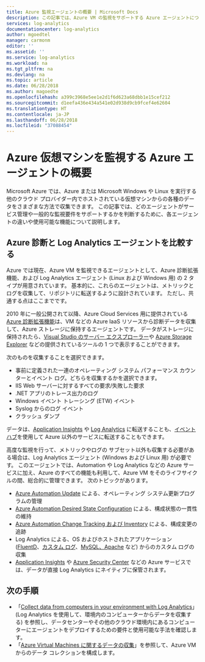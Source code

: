 ```yaml
---
title: Azure 監視エージェントの概要 | Microsoft Docs
description: この記事では、Azure VM の監視をサポートする Azure エージェントについて概説します。
services: log-analytics
documentationcenter: log-analytics
author: mgoedtel
manager: carmonm
editor: ''
ms.assetid: ''
ms.service: log-analytics
ms.workload: na
ms.tgt_pltfrm: na
ms.devlang: na
ms.topic: article
ms.date: 06/28/2018
ms.author: magoedte
ms.openlocfilehash: a399c3968e5ee1e2d1f6d623a68dbb1e15cef212
ms.sourcegitcommit: d1eefa436e434a541e02d938d9cb9fcef4e62604
ms.translationtype: HT
ms.contentlocale: ja-JP
ms.lasthandoff: 06/28/2018
ms.locfileid: "37088454"
---
```

# <a name="overview-of-the-azure-agents-to-monitor-azure-virtual-machines"></a>Azure 仮想マシンを監視する Azure エージェントの概要
Microsoft Azure では、Azure または Microsoft Windows や Linux を実行する他のクラウド プロバイダー内でホストされている仮想マシンからの各種のデータをさまざまな方法で収集できます。  この記事では、どのエージェントがサービス管理や一般的な監視要件をサポートするかを判断するために、各エージェントの違いや使用可能な機能について説明します。  

## <a name="comparing-azure-diagnostic-and-log-analytics-agent"></a>Azure 診断と Log Analytics エージェントを比較する
Azure では現在、Azure VM を監視できるエージェントとして、Azure 診断拡張機能、および Log Analytics エージェント (Linux および Windows 用) の 2 タイプが用意されています。  基本的に、これらのエージェントは、メトリックとログを収集して、リポジトリに転送するように設計されています。 ただし、共通する点はここまでです。  

2010 年に一般公開されて以降、Azure Cloud Services 用に提供されている [Azure 診断拡張機能](../monitoring-and-diagnostics/azure-diagnostics.md)は、VM などの Azure IaaS リソースから診断データを収集して、Azure ストレージに保持するエージェントです。  データがストレージに保持されたら、[Visual Studio のサーバー エクスプローラー](../vs-azure-tools-storage-resources-server-explorer-browse-manage.md)や [Azure Storage Explorer](../vs-azure-tools-storage-manage-with-storage-explorer.md) などの提供されているツールの 1 つで表示することができます。

次のものを収集することを選択できます。

* 事前に定義された一連のオペレーティング システム パフォーマンス カウンターとイベント ログ。どちらを収集するかを選択できます。 
* IIS Web サーバーに対するすべての要求/失敗した要求
* .NET アプリのトレース出力のログ
* Windows イベント トレーシング (ETW) イベント 
* Syslog からのログ イベント  
* クラッシュ ダンプ 

データは、[Application Insights](../application-insights/app-insights-cloudservices.md) や [Log Analytics](../log-analytics/log-analytics-overview.md) に転送することも、[イベント ハブ](../event-hubs/event-hubs-what-is-event-hubs.md)を使用して Azure 以外のサービスに転送することもできます。 

高度な監視を行って、メトリックやログの サブセット以外も収集する必要がある場合は、Log Analytics エージェント (Windows および Linux 用) が必要です。  このエージェントでは、Automation や Log Analytics などの Azure サービスに加え、Azure のすべての機能も利用して、Azure VM をそのライフサイクルの間、総合的に管理できます。 次のトピックがあります。

* [Azure Automation Update](../automation/automation-update-management.md) による、オペレーティング システム更新プログラムの管理
* [Azure Automation Desired State Configuration](../automation/automation-dsc-overview.md) による、構成状態の一貫性の維持
* [Azure Automation Change Tracking および Inventory](../automation/automation-change-tracking.md) による、構成変更の追跡
* Log Analytics による、OS およびホストされたアプリケーション ([FluentD](../log-analytics/log-analytics-data-sources-json.md)、[カスタム ログ](../log-analytics/log-analytics-data-sources-custom-logs.md)、[MySQL、Apache](../log-analytics/log-analytics-data-sources-linux-applications.md) など) からのカスタム ログの収集
* [Application Insights](https://docs.microsoft.com/azure/application-insights/) や [Azure Security Center](https://docs.microsoft.com/azure/security-center/) などの Azure サービスでは、データが直接 Log Analytics にネイティブに保管されます。  

## <a name="next-steps"></a>次の手順

- 「[Collect data from computers in your environment with Log Analytics](../log-analytics/log-analytics-concept-hybrid.md)」(Log Analytics を使用して、環境内のコンピューターからデータを収集する) を参照し、データセンターやその他のクラウド環境内にあるコンピューターにエージェントをデプロイするための要件と使用可能な手法を確認します。
- 「[Azure Virtual Machines に関するデータの収集](../log-analytics/log-analytics-quick-collect-azurevm.md)」を参照して、Azure VM からのデータ コレクションを構成します。 